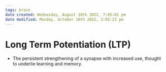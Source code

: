```yaml
---
tags: brain
date created: Wednesday, August 10th 2022, 7:05:01 pm
date modified: Monday, October 10th 2022, 2:02:23 pm
---
```


# Long Term Potentiation (LTP)
- The persistent strengthening of a synapse with increased use, thought to underlie learning and memory.



